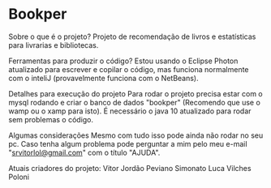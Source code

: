 # Bookper

Sobre o que é o projeto?
Projeto de recomendação de livros e estatísticas para livrarias e bibliotecas.

Ferramentas para produzir o código?
Estou usando o Eclipse Photon atualizado para escrever e copilar o código, mas funciona normalmente com o inteliJ (provavelmente funciona com o NetBeans).

Detalhes para execução do projeto
Para rodar o projeto precisa estar com o mysql rodando e criar o banco de dados "bookper" (Recomendo que use o wamp ou o xamp para isto).
É necessário o java 10 atualizado para rodar sem problemas o código.

Algumas considerações
Mesmo com tudo isso pode ainda não rodar no seu pc.
Caso tenha algum problema pode perguntar a mim pelo meu e-mail "srvitorlol@gmail.com" com o título "AJUDA".

Atuais criadores do projeto:
Vitor Jordão Peviano Simonato
Luca Vilches Poloni
